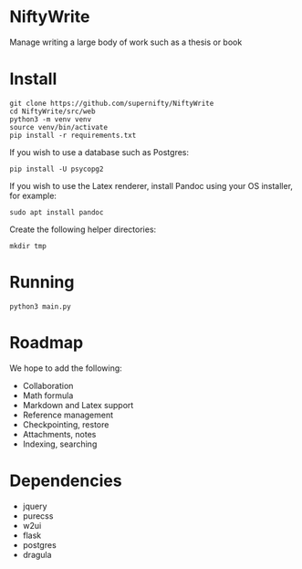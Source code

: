 # NiftyWrite
Manage writing a large body of work such as a thesis or book

# Install
```
git clone https://github.com/supernifty/NiftyWrite
cd NiftyWrite/src/web
python3 -m venv venv
source venv/bin/activate
pip install -r requirements.txt
```

If you wish to use a database such as Postgres:
```
pip install -U psycopg2
```

If you wish to use the Latex renderer, install Pandoc using your OS installer, for example:
```
sudo apt install pandoc
```

Create the following helper directories:
```
mkdir tmp
```

# Running
```
python3 main.py
```

# Roadmap
We hope to add the following:
* Collaboration
* Math formula
* Markdown and Latex support
* Reference management
* Checkpointing, restore
* Attachments, notes
* Indexing, searching

# Dependencies
* jquery
* purecss
* w2ui
* flask
* postgres
* dragula
